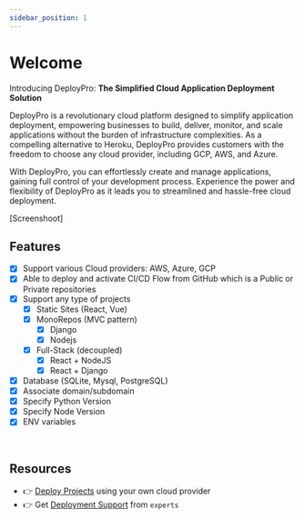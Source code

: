 ```yaml
---
sidebar_position: 1
---
```


# Welcome

Introducing DeployPro: **The Simplified Cloud Application Deployment Solution**

DeployPro is a revolutionary cloud platform designed to simplify application deployment, empowering businesses to build, deliver, monitor, and scale applications without the burden of infrastructure complexities. As a compelling alternative to Heroku, DeployPro provides customers with the freedom to choose any cloud provider, including GCP, AWS, and Azure. 

With DeployPro, you can effortlessly create and manage applications, gaining full control of your development process. Experience the power and flexibility of DeployPro as it leads you to streamlined and hassle-free cloud deployment.

[Screenshoot]

## Features

- [x] Support various Cloud providers: AWS, Azure, GCP
- [x] Able to deploy and activate CI/CD Flow from GitHub which is a Public or Private repositories
- [x] Support any type of projects
    - [x] Static Sites (React, Vue)
    - [x] MonoRepos (MVC pattern)
        - [x] Django
        - [x] Nodejs
    - [x] Full-Stack (decoupled)
        - [x] React + NodeJS
        - [x] React + Django
- [x] Database (SQLite, Mysql, PostgreSQL)
- [x] Associate domain/subdomain 
- [x] Specify Python Version
- [x] Specify Node Version
- [x] ENV variables 

<br />

## Resources

- 👉 [Deploy Projects](https://deploypro.dev/) using your own cloud provider
- 👉 Get [Deployment Support](https://deploypro.dev/support/) from `experts` 

